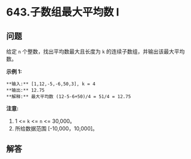 # 643.子数组最大平均数 I

## 问题

给定 `n` 个整数，找出平均数最大且长度为 `k` 的连续子数组，并输出该最大平均数。

**示例 1:**

```
**输入:** [1,12,-5,-6,50,3], k = 4
**输出:** 12.75
**解释:** 最大平均数 (12-5-6+50)/4 = 51/4 = 12.75

```

**注意:**

1. 1 <= `k` <= `n` <= 30,000。
2. 所给数据范围 [-10,000，10,000]。



## 解答

